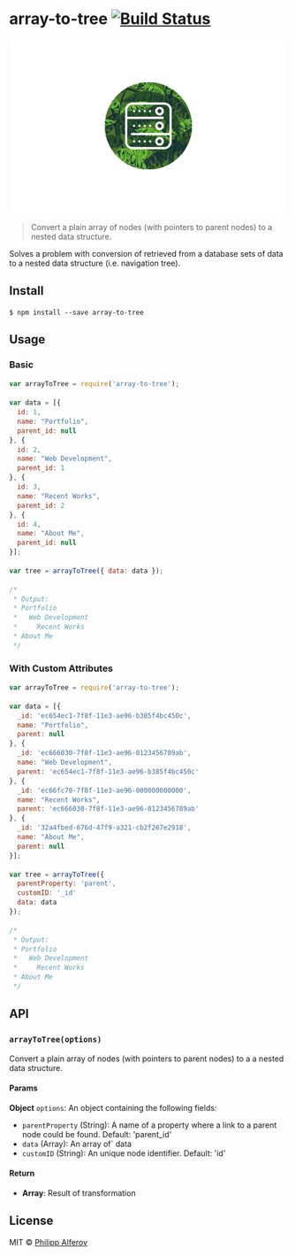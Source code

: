 # array-to-tree [![Build Status](https://travis-ci.org/alferov/array-to-tree.svg?branch=master)](https://travis-ci.org/alferov/array-to-tree)

![array-to-tree](media/array-to-tree.png)

> Convert a plain array of nodes (with pointers to parent nodes) to a nested data structure.

Solves a problem with conversion of retrieved from a database sets of data to a nested data structure (i.e. navigation tree).

## Install

```
$ npm install --save array-to-tree
```

## Usage

### Basic

```js
var arrayToTree = require('array-to-tree');

var data = [{
  id: 1,
  name: "Portfolio",
  parent_id: null
}, {
  id: 2,
  name: "Web Development",
  parent_id: 1
}, {
  id: 3,
  name: "Recent Works",
  parent_id: 2
}, {
  id: 4,
  name: "About Me",
  parent_id: null
}];

var tree = arrayToTree({ data: data });

/*
 * Output:
 * Portfolio
 *   Web Development
 *     Recent Works
 * About Me
 */

```

### With Custom Attributes

```js
var arrayToTree = require('array-to-tree');

var data = [{
  _id: 'ec654ec1-7f8f-11e3-ae96-b385f4bc450c',
  name: "Portfolio",
  parent: null
}, {
  _id: 'ec666030-7f8f-11e3-ae96-0123456789ab',
  name: "Web Development",
  parent: 'ec654ec1-7f8f-11e3-ae96-b385f4bc450c'
}, {
  _id: 'ec66fc70-7f8f-11e3-ae96-000000000000',
  name: "Recent Works",
  parent: 'ec666030-7f8f-11e3-ae96-0123456789ab'
}, {
  _id: '32a4fbed-676d-47f9-a321-cb2f267e2918',
  name: "About Me",
  parent: null
}];

var tree = arrayToTree({
  parentProperty: 'parent',
  customID: '_id'
  data: data
});

/*
 * Output:
 * Portfolio
 *   Web Development
 *     Recent Works
 * About Me
 */
```

## API

### `arrayToTree(options)`
Convert a plain array of nodes (with pointers to parent nodes) to a a nested data structure.

#### Params
**Object** `options`: An object containing the following fields:
- `parentProperty` (String): A name of a property where a link to a parent node could be found. Default: 'parent_id'
- `data` (Array): An array of` data
- `customID` (String): An unique node identifier. Default: 'id'

#### Return
- **Array**: Result of transformation

## License

MIT © [Philipp Alferov](https://github.com/alferov)
